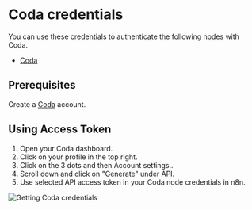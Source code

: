 # Coda credentials

You can use these credentials to authenticate the following nodes with Coda.

- [Coda](/integrations/builtin/app-nodes/n8n-nodes-base.coda/)

## Prerequisites

Create a [Coda](https://www.coda.com/) account.

## Using Access Token

1. Open your Coda dashboard.
2. Click on your profile in the top right.
3. Click on the 3 dots and then Account settings..
4. Scroll down and click on "Generate" under API.
5. Use selected API access token in your Coda node credentials in n8n.


![Getting Coda credentials](/_images/integrations/builtin/credentials/coda/using-access-token.gif)
